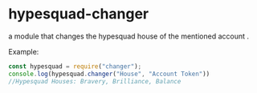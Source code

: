 # hypesquad-changer
a module that changes the hypesquad house of the mentioned account .


Example:
```js
const hypesquad = require("changer");
console.log(hypesquad.changer("House", "Account Token"))
//Hypesquad Houses: Bravery, Brilliance, Balance
```
